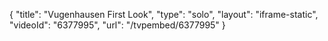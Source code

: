 {
    "title": "Vugenhausen First Look",
    "type": "solo",
    "layout": "iframe-static",
    "videoId": "6377995",
    "url": "\/tvpembed\/6377995"
}